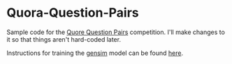 # Quora-Question-Pairs

Sample code for the [Quore Question Pairs][1] competition. I'll make changes to it so that things aren't hard-coded later. 

Instructions for training the [gensim][2] model can be found [here][3].


[1]:https://www.kaggle.com/quora
[2]:https://radimrehurek.com/gensim/
[3]:http://textminingonline.com/training-word2vec-model-on-english-wikipedia-by-gensim
